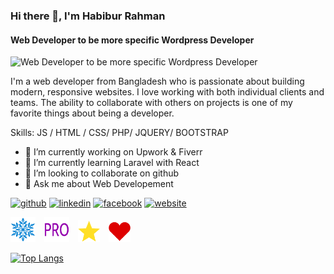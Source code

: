 ### Hi there 👋, I'm Habibur Rahman
#### Web Developer to be more specific Wordpress Developer
![Web Developer to be more specific Wordpress Developer](https://scontent.fdac5-2.fna.fbcdn.net/v/t1.6435-9/79849300_2437510723138605_1933815849727033344_n.jpg?_nc_cat=101&cb=c578a115-c1c39920&ccb=1-5&_nc_sid=e3f864&_nc_eui2=AeFx-OT44b9LiO_DHMJFM_YYYDJiZtxFiCRgMmJm3EWIJDfgmSDtsjvQRwBXSLvjYztlnSVE_42jwAhrtcxVMsGG&_nc_ohc=Ha-r3LuZU7EAX932ipo&_nc_ht=scontent.fdac5-2.fna&oh=d55198394a53b7aec53f218a53d5c10f&oe=61D337DD)

 I'm a web developer from Bangladesh who is passionate about building modern, responsive websites. I love working with both individual clients and teams. The ability to collaborate with others on projects is one of my favorite things about being a developer.

Skills:  JS / HTML / CSS/ PHP/ JQUERY/ BOOTSTRAP 

- 🔭 I’m currently working on Upwork & Fiverr 
- 🌱 I’m currently learning Laravel with React 
- 👯 I’m looking to collaborate on github 
- 💬 Ask me about Web Developement 


[<img src='https://cdn.jsdelivr.net/npm/simple-icons@3.0.1/icons/github.svg' alt='github' height='40'>](https://github.com/https://github.com/wpfreeguides)  [<img src='https://cdn.jsdelivr.net/npm/simple-icons@3.0.1/icons/linkedin.svg' alt='linkedin' height='40'>](https://www.linkedin.com/in/https://www.linkedin.com/in/habib2255//)  [<img src='https://cdn.jsdelivr.net/npm/simple-icons@3.0.1/icons/facebook.svg' alt='facebook' height='40'>](https://www.facebook.com/https://www.facebook.com/habibr.neloy/)  [<img src='https://cdn.jsdelivr.net/npm/simple-icons@3.0.1/icons/icloud.svg' alt='website' height='40'>](https://prowebsolutions.us)  

<a href='https://archiveprogram.github.com/'><img src='https://raw.githubusercontent.com/acervenky/animated-github-badges/master/assets/acbadge.gif' width='40' height='40'></a> <a href='https://github.com/pricing'><img src='https://raw.githubusercontent.com/acervenky/animated-github-badges/master/assets/pro.gif' width='40' height='40'></a> <a href='https://stars.github.com/'><img src='https://raw.githubusercontent.com/acervenky/animated-github-badges/master/assets/starbadge.gif' width='35' height='35'></a> <a href='https://docs.github.com/en/github/supporting-the-open-source-community-with-github-sponsors'><img src='https://raw.githubusercontent.com/acervenky/animated-github-badges/master/assets/sponsorbadge.gif' width='35' height='35'></a> 



[![Top Langs](https://github-readme-stats.vercel.app/api/top-langs/?username=https://github.com/wpfreeguides)](https://github.com/anuraghazra/github-readme-stats)



